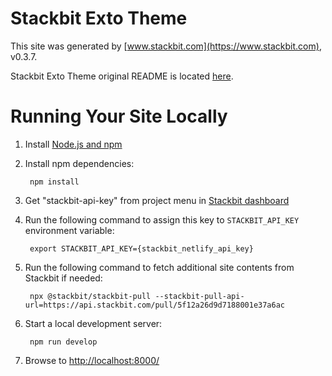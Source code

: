 # Stackbit Exto Theme

This site was generated by [www.stackbit.com](https://www.stackbit.com), v0.3.7.

Stackbit Exto Theme original README is located [here](./README.theme.md).

# Running Your Site Locally

1. Install [Node.js and npm](https://nodejs.org/en/)

1. Install npm dependencies:

        npm install

1. Get "stackbit-api-key" from project menu in [Stackbit dashboard](https://app.stackbit.com/dashboard)

1. Run the following command to assign this key to `STACKBIT_API_KEY` environment variable:

        export STACKBIT_API_KEY={stackbit_netlify_api_key}

1. Run the following command to fetch additional site contents from Stackbit if needed:

        npx @stackbit/stackbit-pull --stackbit-pull-api-url=https://api.stackbit.com/pull/5f12a26d9d7188001e37a6ac

1. Start a local development server:

        npm run develop

1. Browse to [http://localhost:8000/](http://localhost:8000/)
